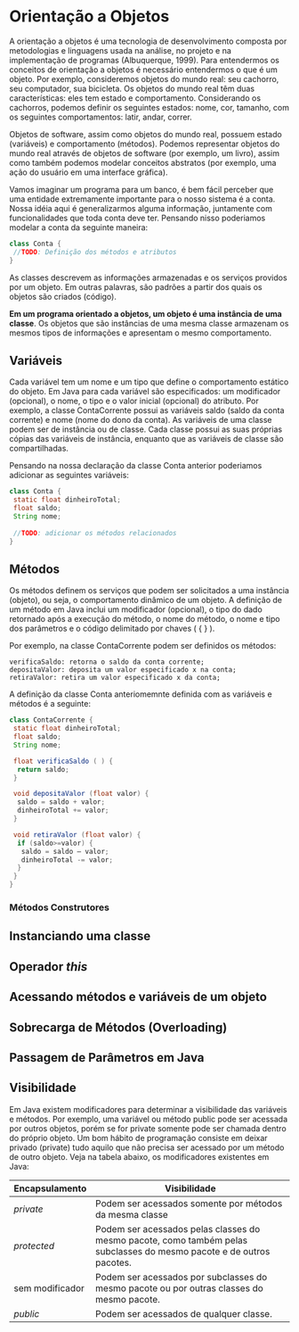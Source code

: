 # Orientação a Objetos

A orientação a objetos é uma tecnologia de desenvolvimento composta por metodologias e linguagens usada na análise, no projeto e na implementação de programas (Albuquerque, 1999). Para entendermos os conceitos de orientação a objetos é necessário entendermos o que é um objeto. Por exemplo, consideremos objetos do mundo real: seu cachorro, seu computador, sua bicicleta. Os objetos do mundo real têm duas características: eles tem estado e comportamento. Considerando os cachorros, podemos definir os seguintes estados: nome, cor, tamanho, com os seguintes comportamentos: latir, andar, correr.

Objetos de software, assim como objetos do mundo real, possuem estado (variáveis) e comportamento (métodos). Podemos representar objetos do mundo real através de objetos de software (por exemplo, um livro), assim como também podemos modelar conceitos abstratos (por exemplo, uma ação do usuário em uma interface gráfica).

Vamos imaginar um programa para um banco, é bem fácil perceber que uma entidade extremamente importante para o nosso sistema é a conta. Nossa idéia aqui é generalizarmos alguma informação, juntamente com funcionalidades que toda conta deve ter. Pensando nisso poderiamos modelar a conta da seguinte maneira:

````java
class Conta {
 //TODO: Definição dos métodos e atributos
} 
````

As classes descrevem as informações armazenadas e os serviços providos por um objeto. Em outras palavras, são padrões a partir dos quais os objetos são criados (código).

**Em um programa orientado a objetos, um objeto é uma instância de uma classe**. Os objetos que são instâncias de uma mesma classe armazenam os mesmos tipos de informações e apresentam o mesmo comportamento.

## Variáveis

Cada variável tem um nome e um tipo que define o comportamento estático do objeto. Em Java para cada variável são especificados: um modificador (opcional), o nome, o tipo e o valor inicial (opcional) do atributo. Por exemplo, a classe ContaCorrente possui as variáveis saldo (saldo da conta corrente) e nome (nome do dono da conta). As variáveis de uma classe podem ser de instância ou de classe. Cada classe possui as suas próprias cópias das variáveis de instância, enquanto que as variáveis de classe são compartilhadas.

Pensando na nossa declaração da classe Conta anterior poderiamos adicionar as seguintes variáveis:

````java
class Conta {
 static float dinheiroTotal;
 float saldo;
 String nome;
 
 //TODO: adicionar os métodos relacionados 
} 
````

## Métodos

Os métodos definem os serviços que podem ser solicitados a uma instância (objeto), ou seja, o comportamento dinâmico de um objeto. A definição de um método em Java inclui um modificador (opcional), o tipo do dado retornado após a execução do método, o nome do método, o nome e tipo dos parâmetros e o código delimitado por chaves ( { } ).

Por exemplo, na classe ContaCorrente podem ser definidos os métodos:

````
verificaSaldo: retorna o saldo da conta corrente;
depositaValor: deposita um valor especificado x na conta;
retiraValor: retira um valor especificado x da conta;
````

A definição da classe Conta anteriomemnte definida com as variáveis e métodos é a seguinte:

````java
class ContaCorrente {
 static float dinheiroTotal;
 float saldo;
 String nome;

 float verificaSaldo ( ) {
  return saldo;
 }

 void depositaValor (float valor) {
  saldo = saldo + valor;
  dinheiroTotal += valor;
 }

 void retiraValor (float valor) {
  if (saldo>=valor) {
   saldo = saldo – valor;
   dinheiroTotal -= valor;
  }
 }
}
````


### Métodos Construtores

## Instanciando uma classe

## Operador _this_

## Acessando métodos e variáveis de um objeto

## Sobrecarga de Métodos (Overloading)

## Passagem de Parâmetros em Java

## Visibilidade

Em Java existem modificadores para determinar a visibilidade das variáveis e métodos. Por exemplo, uma variável ou método public pode ser acessada por outros objetos, porém se for private somente pode ser chamada dentro do próprio objeto. Um bom hábito de programação consiste em deixar privado (private) tudo aquilo que não precisa ser acessado por um método de outro objeto. Veja na tabela abaixo, os modificadores existentes em Java:

|     Encapsulamento        |                                                   Visibilidade                                                          |
| ------------------------  | ----------------------------------------------------------------------------------------------------------------------- |
| _private_                 | Podem ser acessados somente por métodos da mesma classe                                                                 |
| _protected_               | Podem ser acessados pelas classes do mesmo pacote, como também pelas subclasses do mesmo pacote e de outros pacotes.    |
| sem modificador           | Podem ser acessados por subclasses do mesmo pacote ou por outras classes do mesmo pacote.                               |
| _public_                  | Podem ser acessados de qualquer classe.                                                                                 |


